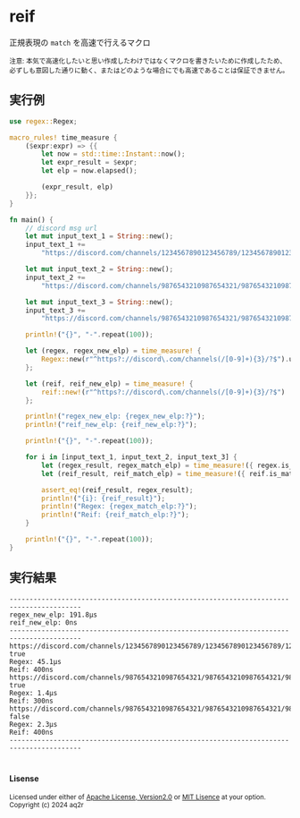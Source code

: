 # reif

正規表現の `match` を高速で行えるマクロ

<sub>
注意: 
</sub>

<sub>
本気で高速化したいと思い作成したわけではなくマクロを書きたいために作成したため、
</sub>

<sub>
必ずしも意図した通りに動く、またはどのような場合にでも高速であることは保証できません。
</sub>

## 実行例

```rust
use regex::Regex;

macro_rules! time_measure {
    ($expr:expr) => {{
        let now = std::time::Instant::now();
        let expr_result = $expr;
        let elp = now.elapsed();

        (expr_result, elp)
    }};
}

fn main() {
    // discord msg url
    let mut input_text_1 = String::new();
    input_text_1 +=
        "https://discord.com/channels/1234567890123456789/1234567890123456789/1234567890123456789";

    let mut input_text_2 = String::new();
    input_text_2 +=
        "https://discord.com/channels/9876543210987654321/9876543210987654321/9876543210987654321";

    let mut input_text_3 = String::new();
    input_text_3 +=
        "https://discord.com/channels/9876543210987654321/9876543210987654321/9876543ABCDE7654321";

    println!("{}", "-".repeat(100));

    let (regex, regex_new_elp) = time_measure! {
        Regex::new(r"^https?://discord\.com/channels(/[0-9]+){3}/?$").unwrap()
    };

    let (reif, reif_new_elp) = time_measure! {
        reif::new!(r"^https?://discord\.com/channels(/[0-9]+){3}/?$")
    };

    println!("regex_new_elp: {regex_new_elp:?}");
    println!("reif_new_elp: {reif_new_elp:?}");

    println!("{}", "-".repeat(100));

    for i in [input_text_1, input_text_2, input_text_3] {
        let (regex_result, regex_match_elp) = time_measure!({ regex.is_match(&i) });
        let (reif_result, reif_match_elp) = time_measure!({ reif.is_match(&i) });

        assert_eq!(reif_result, regex_result);
        println!("{i}: {reif_result}");
        println!("Regex: {regex_match_elp:?}");
        println!("Reif: {reif_match_elp:?}");
    }

    println!("{}", "-".repeat(100));
}
```

## 実行結果
```
----------------------------------------------------------------------------------------
regex_new_elp: 191.8µs
reif_new_elp: 0ns
----------------------------------------------------------------------------------------
https://discord.com/channels/1234567890123456789/1234567890123456789/1234567890123456789: true
Regex: 45.1µs
Reif: 400ns
https://discord.com/channels/9876543210987654321/9876543210987654321/9876543210987654321: true
Regex: 1.4µs
Reif: 300ns
https://discord.com/channels/9876543210987654321/9876543210987654321/9876543ABCDE7654321: false
Regex: 2.3µs
Reif: 400ns
----------------------------------------------------------------------------------------
```

#

#### Lisense

<sub>
Licensed under either of <a href="./LICENSE-APACHE">Apache License, Version2.0</a> or
<a href="./LICENCE-MIT">MIT Lisence</a> at your option.
</sub>
<br>
<sub>
Copyright (c) 2024 aq2r
</sub>
